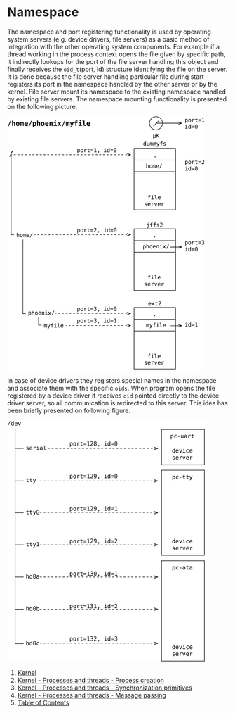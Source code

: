 # Namespace

The namespace and port registering functionality is used by operating system servers (e.g. device drivers, file servers) as a basic method of integration with the other operating system components. For example if a thread working in the process context opens the file given by specific path, it indirectly lookups for the port of the file server handling this object and finally receives the `oid_t`(port, id) structure identifying the file on the server. It is done because the file server handling particular file during start registers its port in the namespace handled by the other server or by the kernel. File server mount its namespace to the existing namespace handled by existing file servers. The namespace mounting functionality is presented on the following picture.

<img src="_images/proc-namespace.png" style=" width: 450px">

In case of device drivers they registers special names in the namespace and associate them with the specific `oids`. 
When program opens the file registered by a device driver it receives `oid` pointed directly to the device driver server, so all communication is redirected to this server. This idea has been briefly presented on following figure.

<img src="_images/proc-namespace2.png" style=" width: 450px">

1. [Kernel](../README.md)
2. [Kernel - Processes and threads - Process creation](forking.md)
3. [Kernel - Processes and threads - Synchronization primitives](sync.md)
4. [Kernel - Processes and threads - Message passing](msg.md)
5. [Table of Contents](../../README.md)
